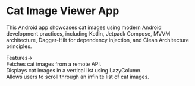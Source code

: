 # Cat Image Viewer App

This Android app showcases cat images using modern Android development practices, including Kotlin, Jetpack Compose, MVVM architecture, Dagger-Hilt for dependency injection, and Clean Architecture principles.

Features->   
Fetches cat images from a remote API.   
Displays cat images in a vertical list using LazyColumn.   
Allows users to scroll through an infinite list of cat images.  
